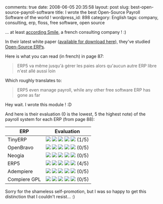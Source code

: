 comments: true
date: 2008-06-05 20:35:58
layout: post
slug: best-open-source-payroll-software
title: I wrote the best Open-Source Payroll Software of the world !
wordpress_id: 898
category: English
tags: company, consulting, erp, floss, free software, open source

... at least [according Smile](http://www.smile.fr), a french consulting company ! :)

In their latest white paper ([available for download here](http://www.smile.fr/Livres-blancs/ERP-et-decisionnel/ERP-open-source)), they've studied [Open-Source ERPs](http://en.wikipedia.org/wiki/Category:Free_ERP_software).

Here is what you can read (in french) in page 87:

> ERP5 va même jusqu'à gérer les paies alors qu'aucun autre ERP libre n'est allé aussi loin

Which roughly translates to:

> ERP5 even manage payroll, while any other free software ERP has gone as far

Hey wait. I wrote this module ! :D

And here is their evaluation (0 is the lowest, 5 the highest note) of the payroll system for each ERP (from page 88):

ERP | Evaluation
--- | ---
TinyERP | ![](http://kevin.deldycke.com/wp-content/uploads/2008/06/star-yellow.png) ![](http://kevin.deldycke.com/wp-content/uploads/2008/06/star-transparent.png) ![](http://kevin.deldycke.com/wp-content/uploads/2008/06/star-transparent.png) ![](http://kevin.deldycke.com/wp-content/uploads/2008/06/star-transparent.png) ![](http://kevin.deldycke.com/wp-content/uploads/2008/06/star-transparent.png) (1/5)
OpenBravo | ![](http://kevin.deldycke.com/wp-content/uploads/2008/06/star-transparent.png) ![](http://kevin.deldycke.com/wp-content/uploads/2008/06/star-transparent.png) ![](http://kevin.deldycke.com/wp-content/uploads/2008/06/star-transparent.png) ![](http://kevin.deldycke.com/wp-content/uploads/2008/06/star-transparent.png) ![](http://kevin.deldycke.com/wp-content/uploads/2008/06/star-transparent.png) (0/5)
Neogia | ![](http://kevin.deldycke.com/wp-content/uploads/2008/06/star-transparent.png) ![](http://kevin.deldycke.com/wp-content/uploads/2008/06/star-transparent.png) ![](http://kevin.deldycke.com/wp-content/uploads/2008/06/star-transparent.png) ![](http://kevin.deldycke.com/wp-content/uploads/2008/06/star-transparent.png) ![](http://kevin.deldycke.com/wp-content/uploads/2008/06/star-transparent.png) (0/5)
ERP5 | ![](http://kevin.deldycke.com/wp-content/uploads/2008/06/star-yellow.png) ![](http://kevin.deldycke.com/wp-content/uploads/2008/06/star-yellow.png) ![](http://kevin.deldycke.com/wp-content/uploads/2008/06/star-yellow.png) ![](http://kevin.deldycke.com/wp-content/uploads/2008/06/star-yellow.png) ![](http://kevin.deldycke.com/wp-content/uploads/2008/06/star-transparent.png) (4/5)
Adempiere | ![](http://kevin.deldycke.com/wp-content/uploads/2008/06/star-transparent.png) ![](http://kevin.deldycke.com/wp-content/uploads/2008/06/star-transparent.png) ![](http://kevin.deldycke.com/wp-content/uploads/2008/06/star-transparent.png) ![](http://kevin.deldycke.com/wp-content/uploads/2008/06/star-transparent.png) ![](http://kevin.deldycke.com/wp-content/uploads/2008/06/star-transparent.png) (0/5)
Compiere GPL | ![](http://kevin.deldycke.com/wp-content/uploads/2008/06/star-transparent.png) ![](http://kevin.deldycke.com/wp-content/uploads/2008/06/star-transparent.png) ![](http://kevin.deldycke.com/wp-content/uploads/2008/06/star-transparent.png) ![](http://kevin.deldycke.com/wp-content/uploads/2008/06/star-transparent.png) ![](http://kevin.deldycke.com/wp-content/uploads/2008/06/star-transparent.png) (0/5)

Sorry for the shameless self-promotion, but I was so happy to get this distinction that I couldn't resist... :)
